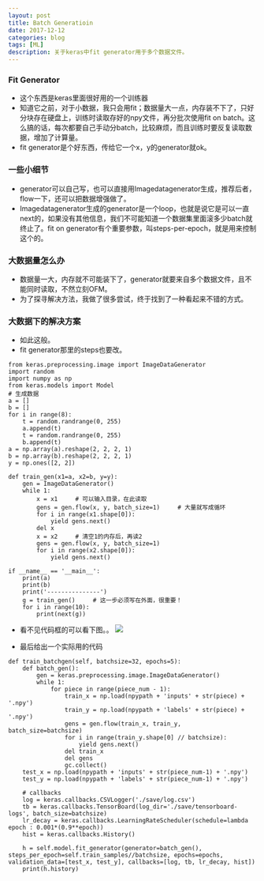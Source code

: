 ```yaml
---
layout: post
title: Batch Generatioin
date: 2017-12-12
categories: blog
tags: [ML]
description: 关于keras中fit generator用于多个数据文件。
---
```


### Fit Generator
* 这个东西是keras里面很好用的一个训练器
* 知道它之前，对于小数据，我只会用fit；数据量大一点，内存装不下了，只好分块存在硬盘上，训练时读取存好的npy文件，再分批次使用fit on batch。这么搞的话，每次都要自己手动分batch，比较麻烦，而且训练时要反复读取数据，增加了计算量。
* fit generator是个好东西，传给它一个x，y的generator就ok。

### 一些小细节
* generator可以自己写，也可以直接用Imagedatagenerator生成，推荐后者，flow一下，还可以把数据增强做了。
* Imagedatagenerator生成的generator是一个loop，也就是说它是可以一直next的，如果没有其他信息，我们不可能知道一个数据集里面滚多少batch就终止了。fit on generator有个重要参数，叫steps-per-epoch，就是用来控制这个的。

### 大数据量怎么办
* 数据量一大，内存就不可能装下了，generator就要来自多个数据文件，且不能同时读取，不然立刻OFM。
* 为了探寻解决方法，我做了很多尝试，终于找到了一种看起来不错的方式。

### 大数据下的解决方案
* 如此这般。
* fit generator那里的steps也要改。

```
from keras.preprocessing.image import ImageDataGenerator
import random
import numpy as np
from keras.models import Model
# 生成数据
a = []
b = []
for i in range(8):
    t = random.randrange(0, 255)
    a.append(t)
    t = random.randrange(0, 255)
    b.append(t)
a = np.array(a).reshape(2, 2, 2, 1)
b = np.array(b).reshape(2, 2, 2, 1)
y = np.ones([2, 2])

def train_gen(x1=a, x2=b, y=y):
    gen = ImageDataGenerator()
    while 1:
        x = x1     # 可以输入目录，在此读取
        gens = gen.flow(x, y, batch_size=1)     # 大量就写成循环
        for i in range(x1.shape[0]):
            yield gens.next()
        del x
        x = x2     # 清空1的内存后，再读2
        gens = gen.flow(x, y, batch_size=1)
        for i in range(x2.shape[0]):
            yield gens.next()

if __name__ == '__main__':
    print(a)
    print(b)
    print('---------------')
    g = train_gen()     # 这一步必须写在外面，很重要！
    for i in range(10):
        print(next(g))
```

* 看不见代码框的可以看下图。。
![](https://raw.githubusercontent.com/zkm670541684/zkm670541684.github.io/master/assets/image/bg_1.PNG)

* 最后给出一个实际用的代码

```
def train_batchgen(self, batchsize=32, epochs=5):
    def batch_gen():
        gen = keras.preprocessing.image.ImageDataGenerator()
        while 1:
            for piece in range(piece_num - 1):
                train_x = np.load(npypath + 'inputs' + str(piece) + '.npy')
                train_y = np.load(npypath + 'labels' + str(piece) + '.npy')
                gens = gen.flow(train_x, train_y, batch_size=batchsize)
                for i in range(train_y.shape[0] // batchsize):
                    yield gens.next()
                del train_x
                del gens
                gc.collect()
    test_x = np.load(npypath + 'inputs' + str(piece_num-1) + '.npy')
    test_y = np.load(npypath + 'labels' + str(piece_num-1) + '.npy')
    
    # callbacks
    log = keras.callbacks.CSVLogger('./save/log.csv')
    tb = keras.callbacks.TensorBoard(log_dir='./save/tensorboard-logs', batch_size=batchsize)
    lr_decay = keras.callbacks.LearningRateScheduler(schedule=lambda epoch : 0.001*(0.9**epoch))
    hist = keras.callbacks.History()

    h = self.model.fit_generator(generator=batch_gen(), steps_per_epoch=self.train_samples//batchsize, epochs=epochs, validation_data=[test_x, test_y], callbacks=[log, tb, lr_decay, hist])
    print(h.history)
```

